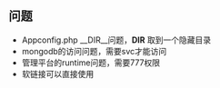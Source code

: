 ## 问题

* Appconfig.php __DIR__问题，__DIR__ 取到一个隐藏目录
* mongodb的访问问题，需要svc才能访问
* 管理平台的runtime问题，需要777权限
* 软链接可以直接使用